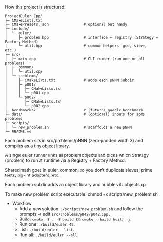 How this project is structured:
```
ProjectEuler_Cpp/
├─ CMakeLists.txt
├─ CMakePresets.json                # optional but handy
├─ include/
│  └─ euler/
│     ├─ problem.hpp                # interface + registry (Strategy + Factory Method)
│     └─ util.hpp                   # common helpers (gcd, sieve, etc.)
├─ src/
│  ├─ main.cpp                      # CLI runner (run one or all problems)
│  ├─ common/
│  │  └─ util.cpp
│  └─ problems/
│     ├─ CMakeLists.txt             # adds each pNNN subdir
│     ├─ p001/
│     │  ├─ CMakeLists.txt
│     │  └─ p001.cpp
│     └─ p002/
│        ├─ CMakeLists.txt
│        └─ p002.cpp
├─ benchmarks/                      # (future) google-benchmark
├─ data/                            # (optional) inputs for some problems
├─ scripts/
│  └─ new_problem.sh                # scaffolds a new pNNN
└─ README.md
```

Each problem sits in src/problems/pNNN (zero-padded width 3) and compiles as a tiny object library.

A single euler runner links all problem objects and picks which Strategy (problem) to run at runtime via a Registry + Factory Method.

Shared math goes in euler_common, so you don’t duplicate sieves, prime tests, big-int adapters, etc.

Each problem subdir adds an object library and bubbles its objects up

To make new problem script executable: chmod +x scripts/new_problem.sh

- Workflow
    - Add a new solution: `./scripts/new_problem.sh` and follow the prompts → edit `src/problems/p042/p042.cpp.`
    - Build: `cmake -S . -B build && cmake --build build -j`.
    - Run one: `./build/euler 42`.
    - List: `./build/euler --list`.
    - Run all: `./build/euler --all`.
